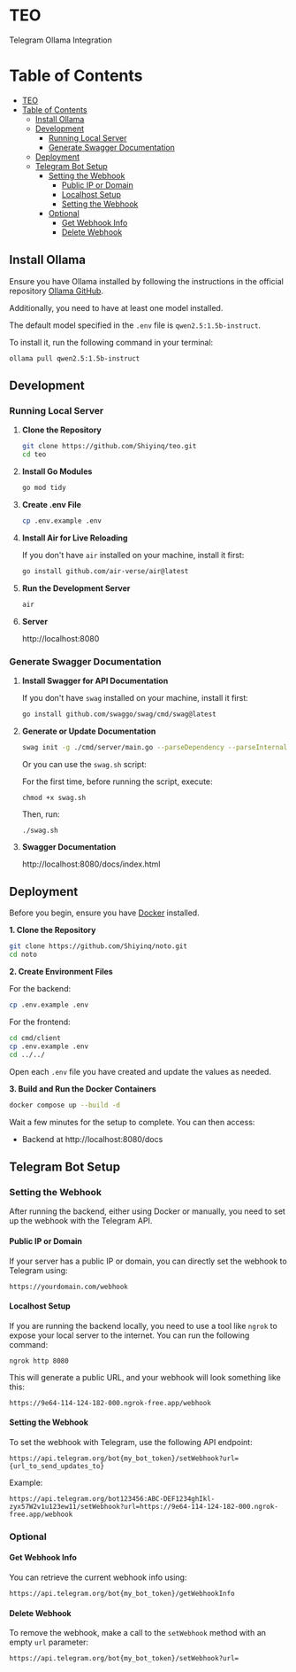 # TEO
Telegram Ollama Integration

# Table of Contents
- [TEO](#teo)
- [Table of Contents](#table-of-contents)
  - [Install Ollama](#install-ollama)
  - [Development](#development)
    - [Running Local Server](#running-local-server)
    - [Generate Swagger Documentation](#generate-swagger-documentation)
  - [Deployment](#deployment)
  - [Telegram Bot Setup](#telegram-bot-setup)
    - [Setting the Webhook](#setting-the-webhook)
      - [Public IP or Domain](#public-ip-or-domain)
      - [Localhost Setup](#localhost-setup)
      - [Setting the Webhook](#setting-the-webhook-1)
    - [Optional](#optional)
      - [Get Webhook Info](#get-webhook-info)
      - [Delete Webhook](#delete-webhook)


## Install Ollama
Ensure you have Ollama installed by following the instructions in the official repository [Ollama GitHub](https://github.com/ollama/ollama?tab=readme-ov-file#ollama).

Additionally, you need to have at least one model installed. 

The default model specified in the `.env` file is `qwen2.5:1.5b-instruct`. 

To install it, run the following command in your terminal:
```
ollama pull qwen2.5:1.5b-instruct
```

## Development
### Running Local Server
1. **Clone the Repository**
   ```sh
   git clone https://github.com/Shiyinq/teo.git
   cd teo
   ```

2. **Install Go Modules**
   ```sh
   go mod tidy
   ```

3. **Create .env File**
   ```sh
   cp .env.example .env
   ```

4. **Install Air for Live Reloading**

   If you don't have `air` installed on your machine, install it first:
   ```sh
   go install github.com/air-verse/air@latest
   ```

5. **Run the Development Server**
   ```sh
   air
   ```

6. **Server**

    http://localhost:8080

### Generate Swagger Documentation
1. **Install Swagger for API Documentation**

   If you don't have `swag` installed on your machine, install it first:
   ```sh
   go install github.com/swaggo/swag/cmd/swag@latest
   ```

2. **Generate or Update Documentation**
    ```sh
    swag init -g ./cmd/server/main.go --parseDependency --parseInternal --output docs/swagger
    ```
    Or you can use the `swag.sh` script:

    For the first time, before running the script, execute:
    ```
    chmod +x swag.sh
    ```
    Then, run:
    ```
    ./swag.sh
    ```

3. **Swagger Documentation**

    http://localhost:8080/docs/index.html

## Deployment

Before you begin, ensure you have [Docker](https://docs.docker.com/engine/install/) installed.

**1. Clone the Repository**
```sh
git clone https://github.com/Shiyinq/noto.git
cd noto
```

**2. Create Environment Files**

For the backend:
```sh
cp .env.example .env
```

For the frontend:
```sh
cd cmd/client
cp .env.example .env
cd ../../
```

Open each `.env` file you have created and update the values as needed.

**3. Build and Run the Docker Containers**
```sh
docker compose up --build -d
```
Wait a few minutes for the setup to complete. You can then access:
- Backend at http://localhost:8080/docs

## Telegram Bot Setup

### Setting the Webhook
After running the backend, either using Docker or manually, you need to set up the webhook with the Telegram API.

#### Public IP or Domain

If your server has a public IP or domain, you can directly set the webhook to Telegram using:

```
https://yourdomain.com/webhook
```

#### Localhost Setup
If you are running the backend locally, you need to use a tool like `ngrok` to expose your local server to the internet. You can run the following command:

```
ngrok http 8080
```

This will generate a public URL, and your webhook will look something like this:

```
https://9e64-114-124-182-000.ngrok-free.app/webhook
```

#### Setting the Webhook
To set the webhook with Telegram, use the following API endpoint:

```
https://api.telegram.org/bot{my_bot_token}/setWebhook?url={url_to_send_updates_to}
```

Example:

```
https://api.telegram.org/bot123456:ABC-DEF1234ghIkl-zyx57W2v1u123ew11/setWebhook?url=https://9e64-114-124-182-000.ngrok-free.app/webhook
```

### Optional
#### Get Webhook Info
You can retrieve the current webhook info using:

```
https://api.telegram.org/bot{my_bot_token}/getWebhookInfo
```

#### Delete Webhook
To remove the webhook, make a call to the `setWebhook` method with an empty `url` parameter:

```
https://api.telegram.org/bot{my_bot_token}/setWebhook?url=
```